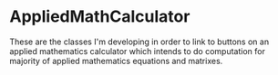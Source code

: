 # AppliedMathCalculator
These are the classes I'm developing in order to link to buttons on an applied mathematics calculator which intends to do computation for majority of applied
mathematics equations and matrixes.
